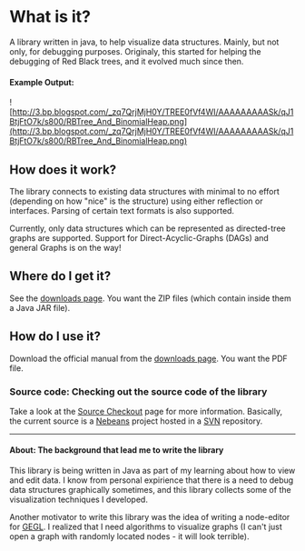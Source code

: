 # What is it? #
A library written in java, to help visualize data structures. Mainly, but not only, for debugging purposes. Originaly, this started for helping the debugging of Red Black trees, and it evolved much since then.

#### Example Output: ####
![http://3.bp.blogspot.com/_zq7QrjMjH0Y/TREE0fVf4WI/AAAAAAAAASk/qJ1BtjFtO7k/s800/RBTree_And_BinomialHeap.png](http://3.bp.blogspot.com/_zq7QrjMjH0Y/TREE0fVf4WI/AAAAAAAAASk/qJ1BtjFtO7k/s800/RBTree_And_BinomialHeap.png)

## How does it work? ##
The library connects to existing data structures with minimal to no effort (depending on how "nice" is the structure) using either reflection or interfaces. Parsing of certain text formats is also supported.

Currently, only data structures which can be represented as directed-tree graphs are supported. Support for Direct-Acyclic-Graphs (DAGs) and general Graphs is on the way!

## Where do I get it? ##
See the [downloads page](http://code.google.com/p/structure-graphic/downloads/list). You want the ZIP files (which contain inside them a Java JAR file).

## How do I use it? ##
Download the official manual from the [downloads page](http://code.google.com/p/structure-graphic/downloads/list). You want the PDF file.

### Source code: Checking out the source code of the library ###
Take a look at the [Source Checkout](http://code.google.com/p/structure-graphic/source/checkout) page for more information. Basically, the current source is a [Nebeans](http://netbeans.org/) project hosted in a [SVN](http://en.wikipedia.org/wiki/Apache_Subversion) repository.

---

#### About: The background that lead me to write the library ####
This library is being written in Java as part of my learning about how to view and edit data. I know from personal expirience that there is a need to debug data structures graphically sometimes, and this library collects some of the visualization techniques I developed.

Another motivator to write this library was the idea of writing a node-editor for [GEGL](http://gegl.org/). I realized that I need algorithms to visualize graphs (I can't just open a graph with randomly located nodes - it will look terrible).